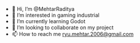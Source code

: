 - 👋 Hi, I’m @MehtarRaditya
- 👀 I’m interested in gaming industrial 
- 🌱 I’m currently learning Godot 
- 💞️ I’m looking to collaborate on my project 
- 📫 How to reach me ryu.mehtar.2006@gmail.com


